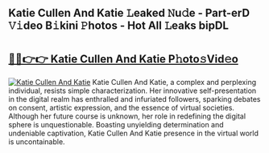 ## Katie Cullen And Katie 𝙻eaked 𝙽u𝚍e - Part-erD 𝚅𝚒deo B𝚒kini 𝙿hotos - Hot All 𝙻eaks bipDL

# <h2><a href="http://ld1ofj.urlbe.top/?page=Katie+Cullen+And+Katie">🔗🔗👉👉 Katie Cullen And Katie P𝚑oto𝚜Vid𝚎o</a></h2>

[![Katie Cullen And Katie](https://i.imgur.com/eBuTRDB.gif)](http://ld1ofj.urlbe.top/?page=Katie+Cullen+And+Katie)
Katie Cullen And Katie, a complex and perplexing individual, resists simple characterization. Her innovative self-presentation in the digital realm has enthralled and infuriated followers, sparking debates on consent, artistic expression, and the essence of virtual societies. Although her future course is unknown, her role in redefining the digital sphere is unquestionable. Boasting unyielding determination and undeniable captivation, Katie Cullen And Katie presence in the virtual world is uncontainable.

